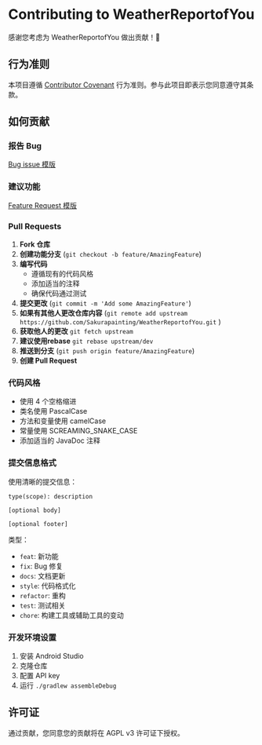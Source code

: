# Contributing to WeatherReportofYou

感谢您考虑为 WeatherReportofYou 做出贡献！🎉

## 行为准则

本项目遵循 [Contributor Covenant](https://www.contributor-covenant.org/) 行为准则。参与此项目即表示您同意遵守其条款。

## 如何贡献

### 报告 Bug

[Bug issue 模版](ISSUE_TEMPLATE\bug_report.md)


### 建议功能

[Feature Request 模版](ISSUE_TEMPLATE\feature_request.md)

### Pull Requests

1. **Fork 仓库**
2. **创建功能分支** (`git checkout -b feature/AmazingFeature`)
3. **编写代码**
   - 遵循现有的代码风格
   - 添加适当的注释
   - 确保代码通过测试
4. **提交更改** (`git commit -m 'Add some AmazingFeature'`)
5. **如果有其他人更改仓库内容** (`git remote add upstream https://github.com/Sakurapainting/WeatherReportofYou.git` )
6. **获取他人的更改** `git fetch upstream`
7. **建议使用rebase** `git rebase upstream/dev`
8. **推送到分支** (`git push origin feature/AmazingFeature`)
9. **创建 Pull Request**

### 代码风格

- 使用 4 个空格缩进
- 类名使用 PascalCase
- 方法和变量使用 camelCase
- 常量使用 SCREAMING_SNAKE_CASE
- 添加适当的 JavaDoc 注释

### 提交信息格式

使用清晰的提交信息：

```
type(scope): description

[optional body]

[optional footer]
```

类型：
- `feat`: 新功能
- `fix`: Bug 修复
- `docs`: 文档更新
- `style`: 代码格式化
- `refactor`: 重构
- `test`: 测试相关
- `chore`: 构建工具或辅助工具的变动

### 开发环境设置

1. 安装 Android Studio
2. 克隆仓库
3. 配置 API key
4. 运行 `./gradlew assembleDebug`

## 许可证

通过贡献，您同意您的贡献将在 AGPL v3 许可证下授权。
